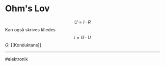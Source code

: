 # Ohm's Lov
$$U = I \cdot R$$
Kan også skrives låledes
$$I = G \cdot U$$
$G$: [[Konduktans]]

---
#elektronik  